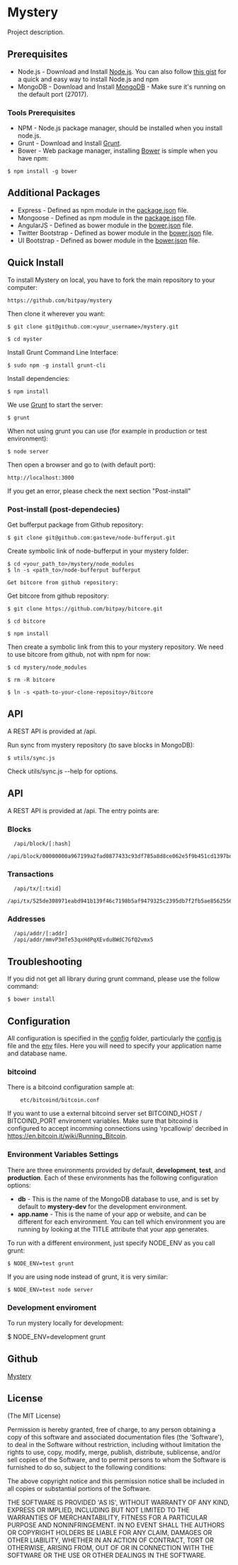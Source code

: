 # Mystery

Project description.  

## Prerequisites
* Node.js - Download and Install [Node.js](http://www.nodejs.org/download/). You can also follow [this gist](https://gist.github.com/isaacs/579814) for a quick and easy way to install Node.js and npm
* MongoDB - Download and Install [MongoDB](http://www.mongodb.org/downloads) - Make sure it's running on the default port (27017).

### Tools Prerequisites
* NPM - Node.js package manager, should be installed when you install node.js.
* Grunt - Download and Install [Grunt](http://gruntjs.com).
* Bower - Web package manager, installing [Bower](http://bower.io/) is simple when you have npm:

```
$ npm install -g bower
```

## Additional Packages
* Express - Defined as npm module in the [package.json](package.json) file.
* Mongoose - Defined as npm module in the [package.json](package.json) file.
* AngularJS - Defined as bower module in the [bower.json](bower.json) file.
* Twitter Bootstrap - Defined as bower module in the [bower.json](bower.json) file.
* UI Bootstrap - Defined as bower module in the [bower.json](bower.json) file.

## Quick Install
  To install Mystery on local, you have to fork the main repository to your
  computer:

    https://github.com/bitpay/mystery

  Then clone it wherever you want:

    $ git clone git@github.com:<your_username>/mystery.git

    $ cd myster

  Install Grunt Command Line Interface:
  
    $ sudo npm -g install grunt-cli
  
  Install dependencies:

    $ npm install

  We use [Grunt](https://github.com/gruntjs/grunt-cli) to start the server:

    $ grunt
    
  When not using grunt you can use (for example in production or test
  environment):

    $ node server
    
  Then open a browser and go to (with default port):

    http://localhost:3000

  If you get an error, please check the next section "Post-install"

### Post-install (post-dependecies)

  Get bufferput package from Github repository:

    $ git clone git@github.com:gasteve/node-bufferput.git

  Create symbolic link of node-bufferput in your mystery folder:

    $ cd <your_path_to>/mystery/node_modules
    $ ln -s <path_to>/node-bufferput bufferput

    Get bitcore from github repository:
  
  Get bitcore from github repository:
    
    $ git clone https://github.com/bitpay/bitcore.git
    
    $ cd bitcore
    
    $ npm install

  Then create a symbolic link from this to your mystery repository. We need to
  use bitcore from github, not with npm for now:

    $ cd mystery/node_modules

    $ rm -R bitcore

    $ ln -s <path-to-your-clone-repositoy>/bitcore

## API

  A REST API is provided at /api. 
  
  Run sync from mystery repository (to save blocks in MongoDB):
    
    $ utils/sync.js

  Check utils/sync.js --help for options.


## API

A REST API is provided at /api. The entry points are:


### Blocks
```
  /api/block/[:hash]
  /api/block/00000000a967199a2fad0877433c93df785a8d8ce062e5f9b451cd1397bdbf62
```
### Transactions 
```
  /api/tx/[:txid]
  /api/tx/525de308971eabd941b139f46c7198b5af9479325c2395db7f2fb5ae8562556c
```
### Addresses 
```
  /api/addr/[:addr]
  /api/addr/mmvP3mTe53qxHdPqXEvdu8WdC7GfQ2vmx5
```




## Troubleshooting
If you did not get all library during grunt command, please use the follow command:

    $ bower install

## Configuration
All configuration is specified in the [config](config/) folder, particularly the [config.js](config/config.js) file and the [env](config/env/) files. Here you will need to specify your application name and database name.

### bitcoind

There is a bitcoind configuration sample at:
```
    etc/bitcoind/bitcoin.conf
```

If you want to use a external bitcoind server set BITCOIND_HOST / BITCOIND_PORT enviroment variables. Make sure that bitcoind is configured to accept incomming connections using 'rpcallowip' decribed in https://en.bitcoin.it/wiki/Running_Bitcoin.


### Environment Variables Settings

There are three environments provided by default, __development__, __test__, and __production__. Each of these environments has the following configuration options:
* __db__ - This is the name of the MongoDB database to use, and is set by default to __mystery-dev__ for the development environment.
* __app.name__ - This is the name of your app or website, and can be different for each environment. You can tell which environment you are running by looking at the TITLE attribute that your app generates.

To run with a different environment, just specify NODE_ENV as you call grunt:

	$ NODE_ENV=test grunt

If you are using node instead of grunt, it is very similar:

	$ NODE_ENV=test node server


### Development enviroment
To run mystery locally for development:

  $ NODE_ENV=development grunt


## Github
[Mystery](https://github.com/bitpay/mystery)

## License
(The MIT License)

Permission is hereby granted, free of charge, to any person obtaining
a copy of this software and associated documentation files (the
'Software'), to deal in the Software without restriction, including
without limitation the rights to use, copy, modify, merge, publish,
distribute, sublicense, and/or sell copies of the Software, and to
permit persons to whom the Software is furnished to do so, subject to
the following conditions:

The above copyright notice and this permission notice shall be
included in all copies or substantial portions of the Software.

THE SOFTWARE IS PROVIDED 'AS IS', WITHOUT WARRANTY OF ANY KIND,
EXPRESS OR IMPLIED, INCLUDING BUT NOT LIMITED TO THE WARRANTIES OF
MERCHANTABILITY, FITNESS FOR A PARTICULAR PURPOSE AND NONINFRINGEMENT.
IN NO EVENT SHALL THE AUTHORS OR COPYRIGHT HOLDERS BE LIABLE FOR ANY
CLAIM, DAMAGES OR OTHER LIABILITY, WHETHER IN AN ACTION OF CONTRACT,
TORT OR OTHERWISE, ARISING FROM, OUT OF OR IN CONNECTION WITH THE
SOFTWARE OR THE USE OR OTHER DEALINGS IN THE SOFTWARE.
